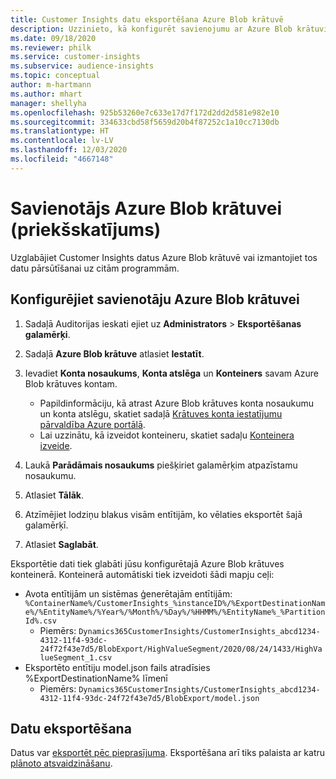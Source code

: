```yaml
---
title: Customer Insights datu eksportēšana Azure Blob krātuvē
description: Uzzinieto, kā konfigurēt savienojumu ar Azure Blob krātuvi.
ms.date: 09/18/2020
ms.reviewer: philk
ms.service: customer-insights
ms.subservice: audience-insights
ms.topic: conceptual
author: m-hartmann
ms.author: mhart
manager: shellyha
ms.openlocfilehash: 925b53260e7c633e17d7f172d2dd2d581e982e10
ms.sourcegitcommit: 334633cbd58f5659d20b4f87252c1a10cc7130db
ms.translationtype: HT
ms.contentlocale: lv-LV
ms.lasthandoff: 12/03/2020
ms.locfileid: "4667148"
---
```

# <a name="connector-for-azure-blob-storage-preview"></a>Savienotājs Azure Blob krātuvei (priekšskatījums)

Uzglabājiet Customer Insights datus Azure Blob krātuvē vai izmantojiet tos datu pārsūtīšanai uz citām programmām.

## <a name="configure-the-connector-for-azure-blob-storage"></a>Konfigurējiet savienotāju Azure Blob krātuvei

1. Sadaļā Auditorijas ieskati ejiet uz **Administrators** > **Eksportēšanas galamērķi**.

1. Sadaļā **Azure Blob krātuve** atlasiet **Iestatīt**.

1. Ievadiet **Konta nosaukums**, **Konta atslēga** un **Konteiners** savam Azure Blob krātuves kontam.
    - Papildinformāciju, kā atrast Azure Blob krātuves konta nosaukumu un konta atslēgu, skatiet sadaļā [Krātuves konta iestatījumu pārvaldība Azure portālā](https://docs.microsoft.com/azure/storage/common/storage-account-manage).
    - Lai uzzinātu, kā izveidot konteineru, skatiet sadaļu [Konteinera izveide](https://docs.microsoft.com/azure/storage/blobs/storage-quickstart-blobs-portal#create-a-container).

1. Laukā **Parādāmais nosaukums** piešķiriet galamērķim atpazīstamu nosaukumu.

1. Atlasiet **Tālāk**.

1. Atzīmējiet lodziņu blakus visām entītijām, ko vēlaties eksportēt šajā galamērķī.

1. Atlasiet **Saglabāt**.

Eksportētie dati tiek glabāti jūsu konfigurētajā Azure Blob krātuves konteinerā. Konteinerā automātiski tiek izveidoti šādi mapju ceļi:

- Avota entītijām un sistēmas ģenerētajām entītijām: `%ContainerName%/CustomerInsights_%instanceID%/%ExportDestinationName%/%EntityName%/%Year%/%Month%/%Day%/%HHMM%/%EntityName%_%PartitionId%.csv`
  - Piemērs: `Dynamics365CustomerInsights/CustomerInsights_abcd1234-4312-11f4-93dc-24f72f43e7d5/BlobExport/HighValueSegment/2020/08/24/1433/HighValueSegment_1.csv`
- Eksportēto entītiju model.json fails atradīsies %ExportDestinationName% līmenī
  - Piemērs: `Dynamics365CustomerInsights/CustomerInsights_abcd1234-4312-11f4-93dc-24f72f43e7d5/BlobExport/model.json`

## <a name="export-the-data"></a>Datu eksportēšana

Datus var [eksportēt pēc pieprasījuma](/export-destinations.md#export-data-on-demand). Eksportēšana arī tiks palaista ar katru [plānoto atsvaidzināšanu](system.md#schedule-tab).
